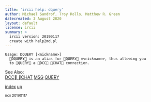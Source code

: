 ```yaml
---
title: 'ircii help: dquery'
author: Michael Sandrof, Troy Rollo, Matthew R. Green
datecreated: 3 August 2020
layout: default
license: ircii
summary: >
  ircii version: 20190117
  create with help2md.pl
---
```

```
Usage: DQUERY [<nickname>]
  DQUERY is an alias for QUERY =<nickname>, thus allowing you
  to QUERY a DCC CHAT connection.

```
See Also:	
  [DCC CHAT](dcc/chat.html)
  [MSG](msg.html)
  [QUERY](query.html)

[index](index.html)
[up](..)

<small> ircii 20190117 </small>
